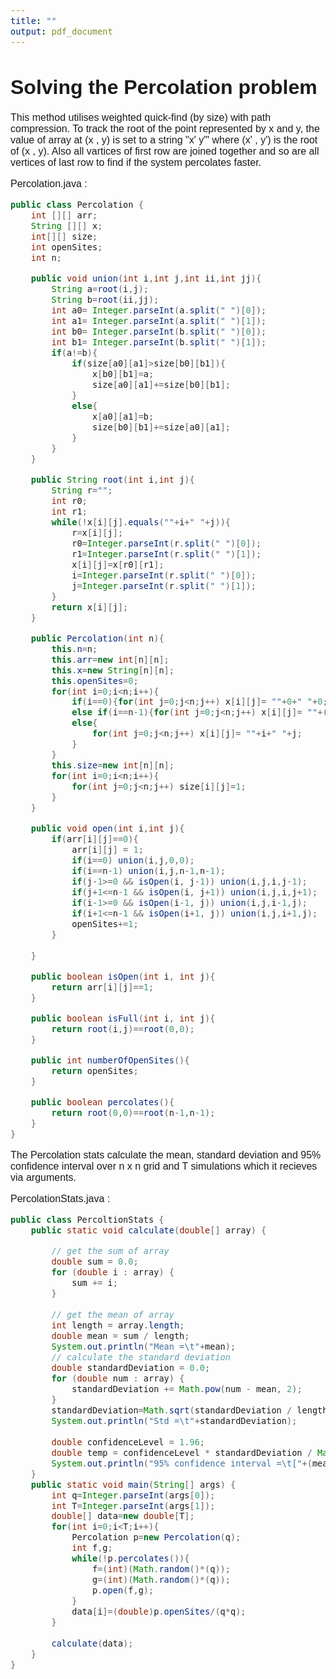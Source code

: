 ```yaml
---
title: ""
output: pdf_document
---
```


<link rel="preconnect" href="https://fonts.googleapis.com">
<link rel="preconnect" href="https://fonts.gstatic.com" crossorigin>
<link href="https://fonts.googleapis.com/css2?family=Work+Sans:wght@500&display=swap" rel="stylesheet">

<style>
div {
    font-family: 'Work Sans', sans-serif;font-size: 16px;
}
</style>
<div>

# Solving the Percolation problem

This method utilises weighted quick-find (by size) with path compression. To track the root of the point represented by x and y, the value of array at (x , y) is set to a string "x' y'" where (x' , y') is the root of (x , y). Also all vartices of first row are joined together and so are all vertices of last row to find if the system percolates faster.

Percolation.java : 

```java
public class Percolation {
    int [][] arr;
    String [][] x;
    int[][] size;
    int openSites;
    int n;

    public void union(int i,int j,int ii,int jj){
        String a=root(i,j);
        String b=root(ii,jj);
        int a0= Integer.parseInt(a.split(" ")[0]);
        int a1= Integer.parseInt(a.split(" ")[1]);
        int b0= Integer.parseInt(b.split(" ")[0]);
        int b1= Integer.parseInt(b.split(" ")[1]);
        if(a!=b){
            if(size[a0][a1]>size[b0][b1]){
                x[b0][b1]=a;
                size[a0][a1]+=size[b0][b1];
            }
            else{
                x[a0][a1]=b;
                size[b0][b1]+=size[a0][a1];
            }
        }
    }

    public String root(int i,int j){
        String r="";
        int r0;
        int r1;
        while(!x[i][j].equals(""+i+" "+j)){
            r=x[i][j];
            r0=Integer.parseInt(r.split(" ")[0]);
            r1=Integer.parseInt(r.split(" ")[1]);
            x[i][j]=x[r0][r1];
            i=Integer.parseInt(r.split(" ")[0]);
            j=Integer.parseInt(r.split(" ")[1]);
        }
        return x[i][j];
    }

    public Percolation(int n){
        this.n=n;
        this.arr=new int[n][n];
        this.x=new String[n][n];
        this.openSites=0;
        for(int i=0;i<n;i++){
            if(i==0){for(int j=0;j<n;j++) x[i][j]= ""+0+" "+0;}
            else if(i==n-1){for(int j=0;j<n;j++) x[i][j]= ""+(n-1)+" "+(n-1);}
            else{
                for(int j=0;j<n;j++) x[i][j]= ""+i+" "+j;
            }
        }
        this.size=new int[n][n];
        for(int i=0;i<n;i++){
            for(int j=0;j<n;j++) size[i][j]=1;
        }
    }

    public void open(int i,int j){
        if(arr[i][j]==0){
            arr[i][j] = 1;
            if(i==0) union(i,j,0,0);
            if(i==n-1) union(i,j,n-1,n-1);
            if(j-1>=0 && isOpen(i, j-1)) union(i,j,i,j-1);
            if(j+1<=n-1 && isOpen(i, j+1)) union(i,j,i,j+1);
            if(i-1>=0 && isOpen(i-1, j)) union(i,j,i-1,j);
            if(i+1<=n-1 && isOpen(i+1, j)) union(i,j,i+1,j);
            openSites+=1;
        }
        
    }

    public boolean isOpen(int i, int j){
        return arr[i][j]==1;
    }

    public boolean isFull(int i, int j){
        return root(i,j)==root(0,0);
    }

    public int numberOfOpenSites(){
        return openSites;
    }

    public boolean percolates(){
        return root(0,0)==root(n-1,n-1);
    }
}
```
The Percolation stats calculate the mean, standard deviation and 95% confidence interval over n x n grid and T simulations which it recieves via arguments.

PercolationStats.java : 

```java
public class PercoltionStats {
    public static void calculate(double[] array) {

        // get the sum of array
        double sum = 0.0;
        for (double i : array) {
            sum += i;
        }
    
        // get the mean of array
        int length = array.length;
        double mean = sum / length;
        System.out.println("Mean =\t"+mean);
        // calculate the standard deviation
        double standardDeviation = 0.0;
        for (double num : array) {
            standardDeviation += Math.pow(num - mean, 2);
        }
        standardDeviation=Math.sqrt(standardDeviation / length);
        System.out.println("Std =\t"+standardDeviation);
        
        double confidenceLevel = 1.96;
        double temp = confidenceLevel * standardDeviation / Math.sqrt(length);
        System.out.println("95% confidence interval =\t["+(mean - temp)+","+ (mean + temp)+"]");
    }
    public static void main(String[] args) {
        int q=Integer.parseInt(args[0]);
        int T=Integer.parseInt(args[1]);
        double[] data=new double[T];
        for(int i=0;i<T;i++){
            Percolation p=new Percolation(q);
            int f,g;
            while(!p.percolates()){
                f=(int)(Math.random()*(q));
                g=(int)(Math.random()*(q));
                p.open(f,g);
            }
            data[i]=(double)p.openSites/(q*q);
        }
        
        calculate(data);
    }
}
```

</div>